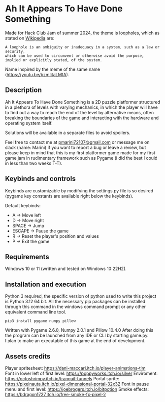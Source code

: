 # Ah It Appears To Have Done Something

Made for Hack Club Jam of summer 2024, the theme is loopholes, which as stated on [Wikipedia](https://en.wikipedia.org/wiki/Loophole) are:

```
A loophole is an ambiguity or inadequacy in a system, such as a law or security, 
which can be used to circumvent or otherwise avoid the purpose,
implied or explicitly stated, of the system.
```

Name inspired by the meme of the same name (https://youtu.be/bzmIitaLMfA).

## Description

Ah It Appears To Have Done Something is a 2D puzzle platformer structured in a plethora of levels with varying mechanics, in which the player will have to find out a way to reach the end of the level by alternative means, often breaking the boundaries of the game and interacting with the hardware and operating system itself.

Solutions will be available in a separate files to avoid spoilers.

Feel free to contact me at pmarini72107@gmail.com or message me on slack (name: Marini) if you want to report a bug or leave a review, but please keep in mind that this is my first platformer game made for my first game jam in rudimentary framework such as Pygame (i did the best I could in less than two weeks T-T).

## Keybinds and controls

Keybinds are customizable by modifying the settings.py file is so desired (pygame key constants are available right below the keybinds). 

Default keybinds:

* A  &rarr; Move left
* D  &rarr; Move right
* SPACE &rarr; Jump
* ESCAPE &rarr; Pause the game
* R &rarr; Reset the player's position and values
* P &rarr; Exit the game

## Requirements
Windows 10 or 11 (written and tested on Windows 10 22H2).

## Installation and execution
Python 3 required, the specific version of python used to write this project is Python 3.12 64 bit.
All the necessary pip packages can be installed through this command in the windows command prompt or any other equivalent command line tool.

```
pip3 install pygame numpy pillow
```

Written with Pygame 2.6.0, Numpy 2.0.1 and Pillow 10.4.0
After doing this the program can be launched from any IDE or CLI by starting game.py.  
I plan to make an executable of this game at the end of development.

## Assets credits

Player spritesheet: https://dani-maccari.itch.io/player-animations-tim  
Font in lower left of first level: https://poppyworks.itch.io/silver
Enviroment: https://octoshrimpy.itch.io/tranquil-tunnels 
Portal sprite: https://pixelnauta.itch.io/pixel-dimensional-portal-32x32 
Font in pause menu and first level: https://joebrogers.itch.io/bitpotion
Smoke effects: https://bdragon1727.itch.io/free-smoke-fx-pixel-2 
